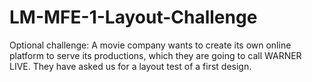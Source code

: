 # LM-MFE-1-Layout-Challenge
Optional challenge: A movie company wants to create its own online platform to serve its productions, which they are going to call WARNER LIVE. They have asked us for a layout test of a first design. 

